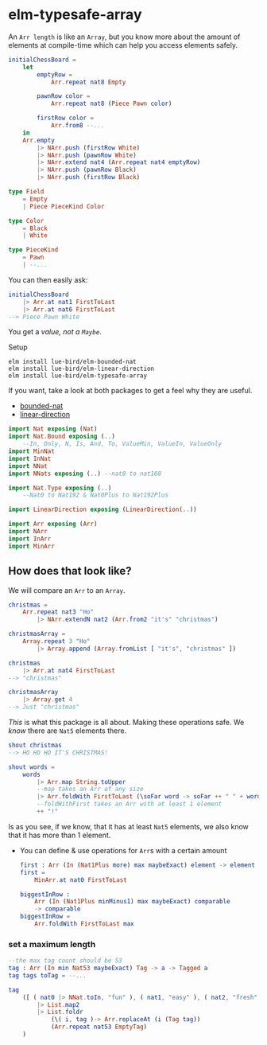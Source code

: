 # elm-typesafe-array

An `Arr length` is like an `Array`, but you know more about the amount of elements at compile-time which can help you access elements safely.

```elm
initialChessBoard =
    let
        emptyRow =
            Arr.repeat nat8 Empty

        pawnRow color =
            Arr.repeat nat8 (Piece Pawn color)

        firstRow color =
            Arr.from8 --...
    in
    Arr.empty
        |> NArr.push (firstRow White)
        |> NArr.push (pawnRow White)
        |> NArr.extend nat4 (Arr.repeat nat4 emptyRow)
        |> NArr.push (pawnRow Black)
        |> NArr.push (firstRow Black)

type Field
    = Empty
    | Piece PieceKind Color

type Color
    = Black
    | White

type PieceKind
    = Pawn
    | --...
```

You can then easily ask:

```elm
initialChessBoard
    |> Arr.at nat1 FirstToLast
    |> Arr.at nat6 FirstToLast
--> Piece Pawn White
```

You get a _value, not a `Maybe`_.

Setup

```noformatingplease
elm install lue-bird/elm-bounded-nat
elm install lue-bird/elm-linear-direction
elm install lue-bird/elm-typesafe-array
```

If you want, take a look at both packages to get a feel why they are useful.
- [bounded-nat](https://package.elm-lang.org/packages/lue-bird/elm-bounded-nat/latest/)
- [linear-direction](https://package.elm-lang.org/packages/lue-bird/elm-linear-direction/latest/)

```elm
import Nat exposing (Nat)
import Nat.Bound exposing (..)
    --In, Only, N, Is, And, To, ValueMin, ValueIn, ValueOnly
import MinNat
import InNat
import NNat
import NNats exposing (..) --nat0 to nat168

import Nat.Type exposing (..)
    --Nat0 to Nat192 & Nat0Plus to Nat192Plus

import LinearDirection exposing (LinearDirection(..))

import Arr exposing (Arr)
import NArr
import InArr
import MinArr
```

## How does that look like?

We will compare an `Arr` to an `Array`.

```elm
christmas =
    Arr.repeat nat3 "Ho"
        |> NArr.extendN nat2 (Arr.from2 "it's" "christmas")

christmasArray =
    Array.repeat 3 "Ho"
        |> Array.append (Array.fromList [ "it's", "christmas" ])

christmas
    |> Arr.at nat4 FirstToLast
--> "christmas"

christmasArray
    |> Array.get 4
--> Just "christmas"
```

_This_ is what this package is all about. Making these operations safe.
We _know_ there are `Nat5` elements there.

```elm
shout christmas
--> HO HO HO IT'S CHRISTMAS!

shout words =
    words
        |> Arr.map String.toUpper
        --map takes an Arr of any size
        |> Arr.foldWith FirstToLast (\soFar word -> soFar ++ " " + word)
        --foldWithFirst takes an Arr with at least 1 element
        ++ "!"
```

Is as you see, if we know, that it has at least `Nat5` elements, we also know that it has more than 1 element.

- You can define & use operations for `Arr`s with a certain amount
    ```elm
    first : Arr (In (Nat1Plus more) max maybeExact) element -> element
    first =
        MinArr.at nat0 FirstToLast

    biggestInRow :
        Arr (In (Nat1Plus minMinus1) max maybeExact) comparable
        -> comparable
    biggestInRow =
        Arr.foldWith FirstToLast max
    ```

### set a maximum length
  
```elm
--the max tag count should be 53
tag : Arr (In min Nat53 maybeExact) Tag -> a -> Tagged a
tag tags toTag = --...

tag
    ([ ( nat0 |> NNat.toIn, "fun" ), ( nat1, "easy" ), ( nat2, "fresh" ) ]
        |> List.map2 
        |> List.foldr
            (\( i, tag )-> Arr.replaceAt (i (Tag tag))
            (Arr.repeat nat53 EmptyTag)
    )
```

